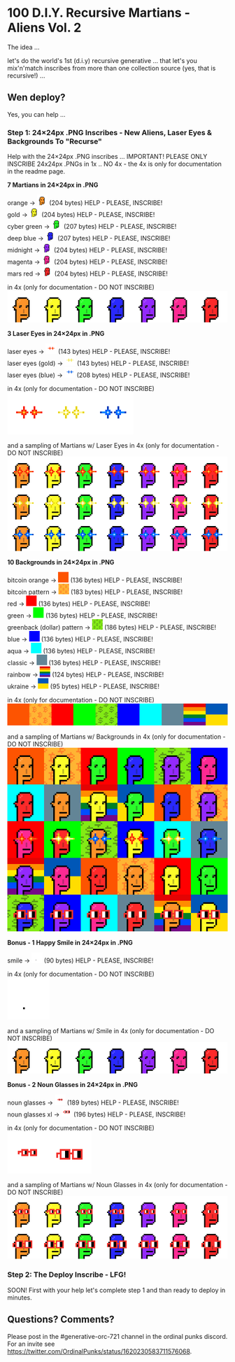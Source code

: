 # 100 D.I.Y. Recursive Martians - Aliens Vol. 2


The idea ...

let's do the world's 1st (d.i.y) recursive generative ...
that let's you mix'n'match inscribes from more than one collection source (yes, that is recursive!) ...



## Wen deploy?

Yes, you can help ...

### Step 1:  24×24px .PNG Inscribes - New Aliens, Laser Eyes & Backgrounds To "Recurse"

Help with the 24×24px .PNG inscribes ...      IMPORTANT! PLEASE ONLY INSCRIBE 24x24px .PNGs in 1x .. NO 4x -  the 4x is only for documentation in the readme page.


**7 Martians in 24×24px in .PNG**

orange -> ![](i/orange.png) (204 bytes)      HELP - PLEASE, INSCRIBE!<br>
gold       ->   ![](i/gold.png)  (204 bytes)  HELP - PLEASE, INSCRIBE!<br>
cyber green  ->  ![](i/cybergreen.png)  (207 bytes)  HELP - PLEASE, INSCRIBE!<br>
deep blue   ->   ![](i/deepblue.png) (207 bytes)    HELP - PLEASE, INSCRIBE!<br>
midnight   ->    ![](i/midnight.png) (204 bytes)  HELP - PLEASE, INSCRIBE!<br>
magenta    ->    ![](i/magenta.png) (204 bytes)   HELP - PLEASE, INSCRIBE!<br>
mars red -> ![](i/marsred.png) (204 bytes)   HELP - PLEASE, INSCRIBE!



in 4x  (only for documentation - DO NOT INSCRIBE)<br>
![](i/martians@4x.png)



**3 Laser Eyes in 24×24px in .PNG**

laser eyes -> ![](i/lasereyes.png)  (143 bytes) HELP - PLEASE, INSCRIBE!<br>
laser eyes (gold) ->  ![](i/lasereyes-gold.png)  (143 bytes) HELP - PLEASE, INSCRIBE!<br>
laser eyes (blue) ->  ![](i/lasereyes-blue.png)  (208 bytes) HELP - PLEASE, INSCRIBE!


in 4x  (only for documentation - DO NOT INSCRIBE)<br>
![](i/lasereyes@4x.png)

and a sampling of Martians w/ Laser Eyes in 4x  (only for documentation - DO NOT INSCRIBE)<br>
![](i/martians-lasereyes@4x.png)



**10 Backgrounds in 24×24px in .PNG**


bitcoin orange -> ![](i/background-bitcoin-orange.png)  (136 bytes) HELP - PLEASE, INSCRIBE!<br>
bitcoin pattern -> ![](i/background-bitcoin-pattern.png)  (183 bytes) HELP - PLEASE, INSCRIBE!<br>
red             -> ![](i/background-red.png)  (136 bytes) HELP - PLEASE, INSCRIBE!<br>
green           -> ![](i/background-green.png)  (136 bytes) HELP - PLEASE, INSCRIBE!<br>
greenback (dollar) pattern  -> ![](i/background-dollar-pattern.png)  (186 bytes) HELP - PLEASE, INSCRIBE!<br>
blue  ->  ![](i/background-blue.png)  (136 bytes) HELP - PLEASE, INSCRIBE!<br>
aqua  ->  ![](i/background-aqua.png)  (136 bytes) HELP - PLEASE, INSCRIBE!<br>
classic -> ![](i/background-classic.png)  (136 bytes) HELP - PLEASE, INSCRIBE!<br>
rainbow  ->  ![](i/background-rainbow.png)  (124 bytes) HELP - PLEASE, INSCRIBE!<br>
ukraine  -> ![](i/background-ukraine.png)  (95 bytes) HELP - PLEASE, INSCRIBE!



in 4x  (only for documentation - DO NOT INSCRIBE)<br>
![](i/backgrounds@4x.png)

and a sampling of  Martians w/ Backgrounds in 4x (only for documentation - DO NOT INSCRIBE)<br>
![](i/martians-backgrounds@4x.png)





**Bonus - 1 Happy Smile in 24×24px in .PNG**

smile -> ![](i/smile.png)  (90 bytes) HELP - PLEASE, INSCRIBE!


in 4x (only for documentation - DO NOT INSCRIBE)<br>
![](i/smile@4x.png)

and a sampling of  Martians w/ Smile in 4x (only for documentation - DO NOT INSCRIBE)<br>
![](i/martians-smile@4x.png)


**Bonus -  2 Noun Glasses in 24×24px in .PNG**

noun glasses      -> ![](i/noun-glasses.png)  (189 bytes) HELP - PLEASE, INSCRIBE! <br>
noun glasses xl   ->  ![](i/noun-glasses_xl.png) (196 bytes) HELP - PLEASE, INSCRIBE!


in 4x (only for documentation - DO NOT INSCRIBE)<br>
![](i/noun-glasses@4x.png)

and a sampling of Martians w/ Noun Glasses in 4x (only for documentation - DO NOT INSCRIBE)<br>
![](i/martians-noun@4x.png)





###  Step 2:   The Deploy Inscribe - LFG!

SOON!    First with your help let's complete step 1 and than ready to deploy in minutes.




## Questions? Comments?

Please post in the #generative-orc-721 channel
in the ordinal punks discord.
For an invite
see <https://twitter.com/OrdinalPunks/status/1620230583711576068>.



